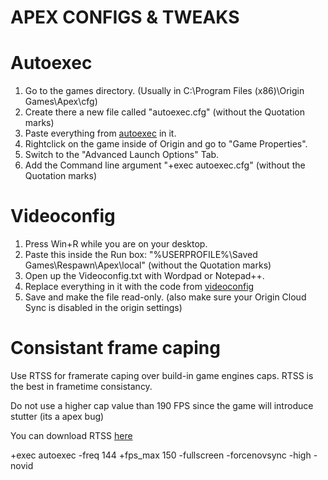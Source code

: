 # APEX CONFIGS & TWEAKS
# Autoexec
1. Go to the games directory. (Usually in C:\Program Files (x86)\Origin Games\Apex\cfg)
2. Create there a new file called "autoexec.cfg" (without the Quotation marks)
3. Paste everything from [autoexec](https://github.com/deaFPS/Apex/blob/master/autoexec.cfg) in it.
4. Rightclick on the game inside of Origin and go to "Game Properties".
5. Switch to the "Advanced Launch Options" Tab.
6. Add the Command line argument "+exec autoexec.cfg" (without the Quotation marks)
# Videoconfig
1. Press Win+R while you are on your desktop.
2. Paste this inside the Run box: "%USERPROFILE%\Saved Games\Respawn\Apex\local" (without the Quotation marks)
3. Open up the Videoconfig.txt with Wordpad or Notepad++.
4. Replace everything in it with the code from [videoconfig](https://github.com/deaFPS/Apex/blob/master/videoconfig.txt)
5. Save and make the file read-only. (also make sure your Origin Cloud Sync is disabled in the origin settings)
# Consistant frame caping
Use RTSS for framerate caping over build-in game engines caps. RTSS is the best in frametime consistancy.

Do not use a higher cap value than 190 FPS since the game will introduce stutter (its a apex bug)

You can download RTSS [here](https://www.guru3d.com/files-details/rtss-rivatuner-statistics-server-download.html)

+exec autoexec -freq 144 +fps_max 150 -fullscreen -forcenovsync -high -novid
